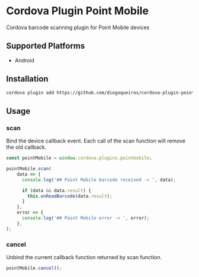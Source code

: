 # Cordova Plugin Point Mobile
Cordova barcode scanning plugin for Point Mobile devices

## Supported Platforms

- Android

## Installation

```bash
cordova plugin add https://github.com/diogoqueiros/cordova-plugin-point-mobile
```

## Usage

### scan

Bind the device callback event. Each call of the scan function will remove the old callback.

```js
const pointMobile = window.cordova.plugins.pointmobile;

pointMobile.scan(
    data => {
      console.log('## Point Mobile barcode received -> ', data);

      if (data && data.result) {
        this.onReadBarcode(data.result);
      }
    },
    error => {
      console.log('## Point Mobile error -> ', error);
    },
);
```

### cancel

Unbind the current callback function returned by scan function.

```js
pointMobile.cancel();
```
